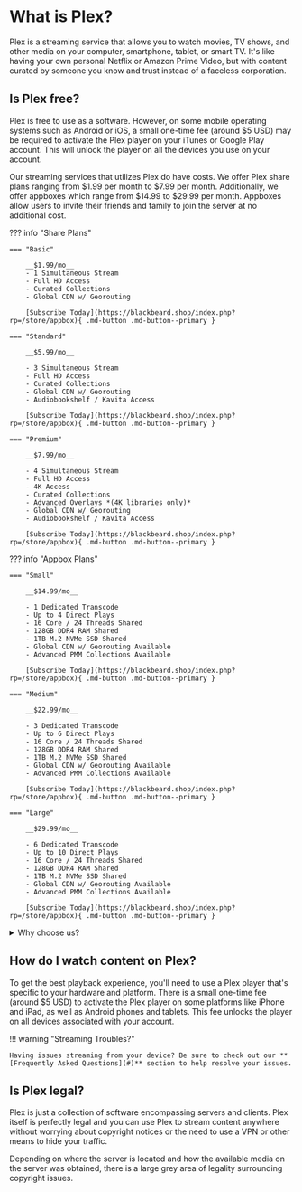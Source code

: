 # What is Plex?

Plex is a streaming service that allows you to watch movies, TV shows, and other media on your computer, smartphone, tablet, or smart TV. It's like having your own personal Netflix or Amazon Prime Video, but with content curated by someone you know and trust instead of a faceless corporation.

## Is Plex free?
Plex is free to use as a software. However, on some mobile operating systems such as Android or iOS, a small one-time fee (around $5 USD) may be required to activate the Plex player on your iTunes or Google Play account. This will unlock the player on all the devices you use on your account.

Our streaming services that utilizes Plex do have costs. We offer Plex share plans ranging from $1.99 per month to $7.99 per month. Additionally, we offer appboxes which range from $14.99 to $29.99 per month. Appboxes allow users to invite their friends and family to join the server at no additional cost.

??? info "Share Plans"

    === "Basic"

        __$1.99/mo__
        - 1 Simultaneous Stream
        - Full HD Access
        - Curated Collections
        - Global CDN w/ Georouting
        
        [Subscribe Today](https://blackbeard.shop/index.php?rp=/store/appbox){ .md-button .md-button--primary }
        
    === "Standard"

        __$5.99/mo__
        
        - 3 Simultaneous Stream
        - Full HD Access
        - Curated Collections
        - Global CDN w/ Georouting
        - Audiobookshelf / Kavita Access
        
        [Subscribe Today](https://blackbeard.shop/index.php?rp=/store/appbox){ .md-button .md-button--primary }
        
    === "Premium"

        __$7.99/mo__
        
        - 4 Simultaneous Stream
        - Full HD Access
        - 4K Access
        - Curated Collections
        - Advanced Overlays *(4K libraries only)*
        - Global CDN w/ Georouting
        - Audiobookshelf / Kavita Access
        
        [Subscribe Today](https://blackbeard.shop/index.php?rp=/store/appbox){ .md-button .md-button--primary }

??? info "Appbox Plans"

    === "Small"

        __$14.99/mo__
        
        - 1 Dedicated Transcode
        - Up to 4 Direct Plays
        - 16 Core / 24 Threads Shared
        - 128GB DDR4 RAM Shared
        - 1TB M.2 NVMe SSD Shared
        - Global CDN w/ Georouting Available
        - Advanced PMM Collections Available
        
        [Subscribe Today](https://blackbeard.shop/index.php?rp=/store/appbox){ .md-button .md-button--primary }
        
    === "Medium"

        __$22.99/mo__
        
        - 3 Dedicated Transcode
        - Up to 6 Direct Plays
        - 16 Core / 24 Threads Shared
        - 128GB DDR4 RAM Shared
        - 1TB M.2 NVMe SSD Shared
        - Global CDN w/ Georouting Available
        - Advanced PMM Collections Available
        
        [Subscribe Today](https://blackbeard.shop/index.php?rp=/store/appbox){ .md-button .md-button--primary }
        
    === "Large"

        __$29.99/mo__
        
        - 6 Dedicated Transcode
        - Up to 10 Direct Plays
        - 16 Core / 24 Threads Shared
        - 128GB DDR4 RAM Shared
        - 1TB M.2 NVMe SSD Shared
        - Global CDN w/ Georouting Available
        - Advanced PMM Collections Available
        
        [Subscribe Today](https://blackbeard.shop/index.php?rp=/store/appbox){ .md-button .md-button--primary }

 <details>
  <summary>Why choose us?</summary>
 <br />
 Our Plex server is unique because we focus on providing the best quality all around - whether it's the content we offer, our hardware and network, or our community. Here are some specific features and benefits that set us apart:
 <br />
<ul>
 <li><strong>Vast Library of Content:</strong> We have a huge library, and we're always adding new content to our servers and aim to have new content up within hours of their digital release or airing. Don't forget about our wide range of other media, including music, audiobooks, e-books, manga, and comics.</li>
  <li><strong>High-Quality Playback:</strong> We utilize top-of-the-line server hardware and storage devices to provide you with the best playback experience possible. With access to private torrent trackers, Usenet indexers, and our own internal releases, we offer the highest quality content available. Our content features dedicated DolbyVision libraries, lossless and/or Atmos audio whenever possible, and if a file isn't up to our standards, we'll promptly replace it with a better version.</li>
  <li><strong>Customizable Experience:</strong> We provide a tailored Plex experience with custom playlists and recommendations based on your viewing history. We fulfill requests promptly and customize the streaming experience with detailed collections pinned to users' home screens and overlays displaying ratings and quality information on the poster. Our detailed overlays and collections also make it easier to browse and locate content that you may not have found otherwise.
  <li><strong>Fast and Reliable:</strong> Our global CDN, utilizing <a href="https://datapacket.com" target="_blank">Datapacket</a>'s optimized network, ensures that our server is always up and running, so you can access your favorite content whenever you want, without any lag or buffering. It even geolocates the best route from the server to each individual user so you'll get the same experience, regardless of where you are.</li>
  <li><strong>Dedicated Technical Support:</strong> We offer support through Discord and have a dedicated team that is located throughout the world, so you will get help regardless of where you live or the time of day. Our support team also provides a friendly and personalized service, so you'll never feel like you're just another number.</li>
  <li><strong>Engaging Community:</strong> We have a huge emphasis on our community and encourage all users to join our Discord to engage in conversation and help out all other users. Our community is known for being welcoming and supportive. We have regular giveaways and events as well as curated, daily questions to engage users and weekly movie selections to drive conversation and help you discover more to watch!</li>
 </ul>
  </details>

## How do I watch content on Plex?
To get the best playback experience, you'll need to use a Plex player that's specific to your hardware and platform. There is a small one-time fee (around $5 USD) to activate the Plex player on some platforms like iPhone and iPad, as well as Android phones and tablets. This fee unlocks the player on all devices associated with your account.

!!! warning "Streaming Troubles?"
  
    Having issues streaming from your device? Be sure to check out our **[Frequently Asked Questions](#)** section to help resolve your issues. 

## Is Plex legal?
Plex is just a collection of software encompassing servers and clients. Plex itself is perfectly legal and you can use Plex to stream content anywhere without worrying about copyright notices or the need to use a VPN or other means to hide your traffic.

Depending on where the server is located and how the available media on the server was obtained, there is a large grey area of legality surrounding copyright issues.
